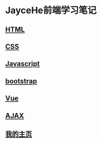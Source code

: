 # JayceHe前端学习笔记

## [HTML](https://github.com/HeJayce/web_text/blob/main/markdown/web_html.md)

## [CSS](https://github.com/HeJayce/web_text/blob/main/markdown/web_css.md)

## [Javascript](https://github.com/HeJayce/web_text/blob/main/markdown/JavaScript.md)

## [bootstrap](https://github.com/HeJayce/web_text/blob/main/markdown/Bootstrap.md)

## [Vue](https://github.com/HeJayce/web_text/blob/main/markdown/Vue.md)
 
## [AJAX](https://github.com/HeJayce/web_text/blob/main/markdown/AJAX.md)

## [我的主页](https://jayce.icu)
